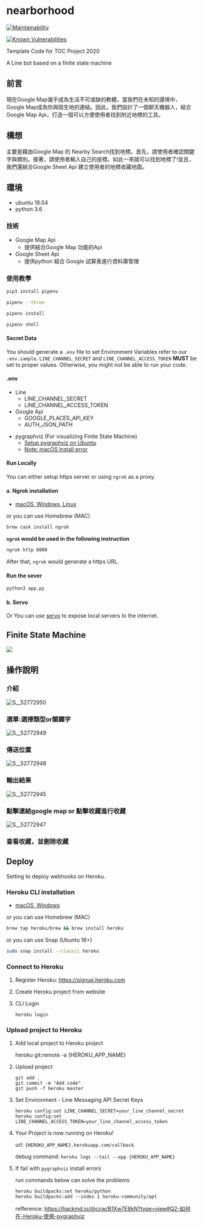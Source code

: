 # nearborhood

[![Maintainability](https://api.codeclimate.com/v1/badges/dc7fa47fcd809b99d087/maintainability)](https://codeclimate.com/github/NCKU-CCS/TOC-Project-2020/maintainability)

[![Known Vulnerabilities](https://snyk.io/test/github/NCKU-CCS/TOC-Project-2020/badge.svg)](https://snyk.io/test/github/NCKU-CCS/TOC-Project-2020)


Template Code for TOC Project 2020

A Line bot based on a finite state machine

## 前言
現在Google Map幾乎成為生活不可或缺的軟體，當我們在未知的還境中，Google Map成為你與陌生地的連結。因此，我們設計了一個聊天機器人，結合Google Map Api，打造一個可以方便使用者找到附近地標的工具。

## 構想
主要是藉由Google Map 的 Nearby Search找到地標。首先，請使用者確認關鍵字與類別。接著，請使用者輸入自己的座標。如此一來就可以找到地標了!並且，我們還結合Google Sheet Api 建立使用者的地標收藏地圖。

## 環境
- ubuntu 18.04
- python 3.6

### 技術
- Google Map Api
	- 提供結合Google Map 功能的Api
- Google Sheet Api
	- 提供python 結合 Google 試算表進行資料庫管理

### 使用教學
```sh
pip3 install pipenv

pipenv --three

pipenv install

pipenv shell
```

#### Secret Data
You should generate a `.env` file to set Environment Variables refer to our `.env.sample`.
`LINE_CHANNEL_SECRET` and `LINE_CHANNEL_ACCESS_TOKEN` **MUST** be set to proper values.
Otherwise, you might not be able to run your code.
#### .env
- Line
    - LINE_CHANNEL_SECRET
    - LINE_CHANNEL_ACCESS_TOKEN
- Google Api
    - GOOGLE_PLACES_API_KEY
    - AUTH_JSON_PATH
* pygraphviz (For visualizing Finite State Machine)
    * [Setup pygraphviz on Ubuntu](http://www.jianshu.com/p/a3da7ecc5303)
	* [Note: macOS Install error](https://github.com/pygraphviz/pygraphviz/issues/100)

#### Run Locally
You can either setup https server or using `ngrok` as a proxy.

#### a. Ngrok installation
* [ macOS, Windows, Linux](https://ngrok.com/download)

or you can use Homebrew (MAC)
```sh
brew cask install ngrok
```

**`ngrok` would be used in the following instruction**

```sh
ngrok http 8000
```

After that, `ngrok` would generate a https URL.

#### Run the sever

```sh
python3 app.py
```

#### b. Servo

Or You can use [servo](http://serveo.net/) to expose local servers to the internet.


## Finite State Machine
![](https://i.imgur.com/lCtEKDT.png)


## 操作說明
### 介紹
![S__52772950](https://user-images.githubusercontent.com/61956056/147881463-9aa9224f-d5e5-467d-b787-6ed914d60dc7.jpg)
### 選單:選擇類型or關鍵字
![S__52772949](https://user-images.githubusercontent.com/61956056/147881473-38a72ea2-3f02-43e9-8ac6-d372bb031f66.jpg)
### 傳送位置
![S__52772948](https://user-images.githubusercontent.com/61956056/147881475-458860e6-5705-48a2-af07-3127134053fe.jpg)

### 輸出結果
![S__52772945](https://user-images.githubusercontent.com/61956056/147881490-69064c15-e116-454b-94fb-88437ccd5e7c.jpg)

### 點擊連結google map or 點擊收藏進行收藏
![S__52772947](https://user-images.githubusercontent.com/61956056/147881496-6702fc2f-c541-446b-b0a0-dde42547b4a7.jpg)
### 查看收藏，並刪除收藏

## Deploy
Setting to deploy webhooks on Heroku.

### Heroku CLI installation

* [macOS, Windows](https://devcenter.heroku.com/articles/heroku-cli)

or you can use Homebrew (MAC)
```sh
brew tap heroku/brew && brew install heroku
```

or you can use Snap (Ubuntu 16+)
```sh
sudo snap install --classic heroku
```

### Connect to Heroku

1. Register Heroku: https://signup.heroku.com

2. Create Heroku project from website

3. CLI Login

	`heroku login`

### Upload project to Heroku

1. Add local project to Heroku project

	heroku git:remote -a {HEROKU_APP_NAME}

2. Upload project

	```
	git add .
	git commit -m "Add code"
	git push -f heroku master
	```

3. Set Environment - Line Messaging API Secret Keys

	```
	heroku config:set LINE_CHANNEL_SECRET=your_line_channel_secret
	heroku config:set LINE_CHANNEL_ACCESS_TOKEN=your_line_channel_access_token
	```

4. Your Project is now running on Heroku!

	url: `{HEROKU_APP_NAME}.herokuapp.com/callback`

	debug command: `heroku logs --tail --app {HEROKU_APP_NAME}`

5. If fail with `pygraphviz` install errors

	run commands below can solve the problems
	```
	heroku buildpacks:set heroku/python
	heroku buildpacks:add --index 1 heroku-community/apt
	```

	refference: https://hackmd.io/@ccw/B1Xw7E8kN?type=view#Q2-如何在-Heroku-使用-pygraphviz
